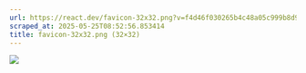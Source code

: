 ```yaml
---
url: https://react.dev/favicon-32x32.png?v=f4d46f030265b4c48a05c999b8d93791
scraped_at: 2025-05-25T08:52:56.853414
title: favicon-32x32.png (32×32)
---
```


![](https://react.dev/favicon-32x32.png?v=f4d46f030265b4c48a05c999b8d93791)

